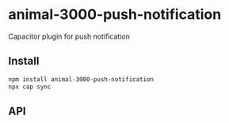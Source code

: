 # animal-3000-push-notification

Capacitor plugin for push notification

## Install

```bash
npm install animal-3000-push-notification
npx cap sync
```

## API

<docgen-index></docgen-index>

<docgen-api>
<!-- run docgen to generate docs from the source -->
<!-- More info: https://github.com/ionic-team/capacitor-docgen -->
</docgen-api>
